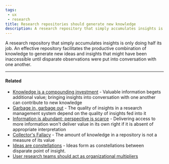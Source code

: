 ```yaml
---
tags: 
 - ux
 - research
title: Research repositories should generate new knowledge
description: A research repository that simply accumulates insights is only doing half its job. An effective repository facilitates the productive combination of knowledge to generate new ideas and insights that might have been inaccessible until disparate observations were put into conversation with one another.
---
```


A research repository that simply accumulates insights is only doing half its job. An effective repository facilitates the productive combination of knowledge to generate new ideas and insights that might have been inaccessible until disparate observations were put into conversation with one another.

---

#### Related

-   [Knowledge is a compounding investment](./Knowledge+is+a+compounding+investment) - Valuable information begets additional value; bringing insights into conversation with one another can contribute to new knowledge
-   [Garbage in, garbage out](./Garbage+in,+garbage+out) - The quality of insights in a research management system depend on the quality of insights fed into it
-   [Information is abundant; perspective is scarce](./Information+is+abundant;+perspective+is+scarce) - Delivering access to more information won't deliver value in its own right if it is absent of appropriate interpretation
-   [Collector's Fallacy](./Collector%27s+Fallacy) - The amount of knowledge in a repository is not a measure of its value
-   [Ideas are constellations](./Ideas+are+constellations) - Ideas form as constellations between disparate point of insight.
-   [User research teams should act as organizational multipliers](./User+research+teams+should+act+as+organizational+multipliers)
